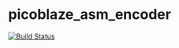 # picoblaze_asm_encoder
[![Build Status](https://travis-ci.org/pypros/picoblaze_asm_encoder.svg?branch=master)](https://travis-ci.org/pypros/picoblaze_asm_encoder)
